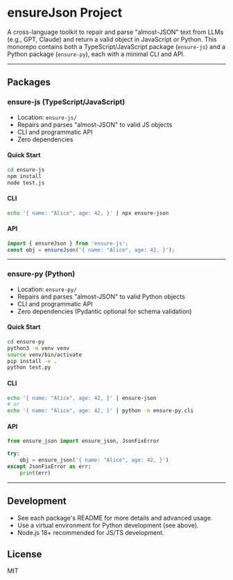 # ensureJson Project

A cross-language toolkit to repair and parse "almost-JSON" text from LLMs (e.g., GPT, Claude) and return a valid object in JavaScript or Python. This monorepo contains both a TypeScript/JavaScript package (`ensure-js`) and a Python package (`ensure-py`), each with a minimal CLI and API.

---

## Packages

### ensure-js (TypeScript/JavaScript)

- Location: `ensure-js/`
- Repairs and parses "almost-JSON" to valid JS objects
- CLI and programmatic API
- Zero dependencies

#### Quick Start

```bash
cd ensure-js
npm install
node test.js
```

#### CLI

```bash
echo '{ name: "Alice", age: 42, }' | npx ensure-json
```

#### API

```js
import { ensureJson } from 'ensure-js';
const obj = ensureJson('{ name: "Alice", age: 42, }');
```

---

### ensure-py (Python)

- Location: `ensure-py/`
- Repairs and parses "almost-JSON" to valid Python objects
- CLI and programmatic API
- Zero dependencies (Pydantic optional for schema validation)

#### Quick Start

```bash
cd ensure-py
python3 -m venv venv
source venv/bin/activate
pip install -e .
python test.py
```

#### CLI

```bash
echo '{ name: "Alice", age: 42, }' | ensure-json
# or
echo '{ name: "Alice", age: 42, }' | python -m ensure-py.cli
```

#### API

```python
from ensure_json import ensure_json, JsonFixError

try:
    obj = ensure_json('{ name: "Alice", age: 42, }')
except JsonFixError as err:
    print(err)
```

---

## Development

- See each package's README for more details and advanced usage.
- Use a virtual environment for Python development (see above).
- Node.js 18+ recommended for JS/TS development.

## License

MIT
